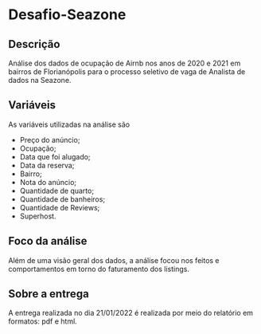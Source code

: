 # Desafio-Seazone
## Descrição
Análise dos dados de ocupação de Airnb nos anos de 2020 e 2021 em bairros de Florianópolis para o processo seletivo de vaga de Analista de dados na Seazone.

## Variáveis
As variáveis utilizadas na análise são
 - Preço do anúncio;
 - Ocupação;
 - Data que foi alugado;
 - Data da reserva;
 - Bairro;
 - Nota do anúncio;
 - Quantidade de quarto;
 - Quantidade de banheiros;
 - Quantidade de Reviews;
 - Superhost.

## Foco da análise
Além de uma visão geral dos dados, a análise focou nos feitos e comportamentos em torno do faturamento dos listings.

## Sobre a entrega
A entrega realizada no dia 21/01/2022 é realizada por meio do relatório em formatos: pdf e html.
